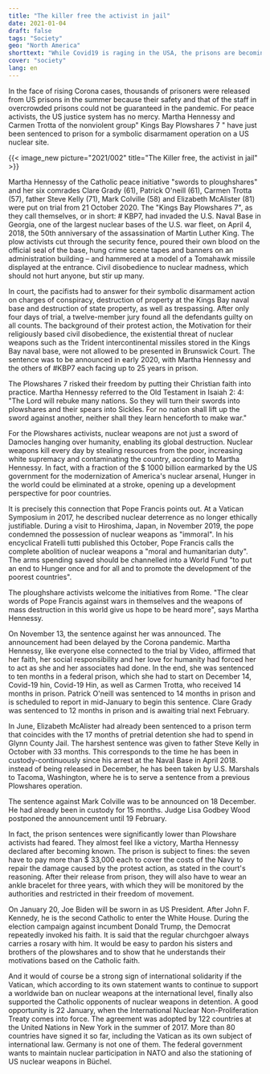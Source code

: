 ```yaml
---
title: "The killer free the activist in jail"
date: 2021-01-04
draft: false
tags: "Society"
geo: "North America"
shorttext: "While Covid19 is raging in the USA, the prisons are becoming freer and peace activists are being put in jails to talk to dealers."
cover: "society"
lang: en
---
```


In the face of rising Corona cases, thousands of prisoners were released from US prisons in the summer because their safety and that of the staff in overcrowded prisons could not be guaranteed in the pandemic. For peace activists, the US justice system has no mercy. Martha Hennessy and Carmen Trotta of the nonviolent group" Kings Bay Plowshares 7 " have just been sentenced to prison for a symbolic disarmament operation on a US nuclear site.

{{< image_new picture="2021/002" title="The Killer free, the activist in jail" >}}

Martha Hennessy of the Catholic peace initiative "swords to ploughshares" and her six comrades Clare Grady (61), Patrick O'neill (61), Carmen Trotta (57), father Steve Kelly (71), Mark Colville (58) and Elizabeth McAlister (81) were put on trial from 21 October 2020.  The "Kings Bay Plowshares 7", as they call themselves, or in short: # KBP7, had invaded the U.S. Naval Base in Georgia, one of the largest nuclear bases of the U.S. war fleet, on April 4, 2018, the 50th anniversary of the assassination of Martin Luther King.  The plow activists cut through the security fence, poured their own blood on the official seal of the base, hung crime scene tapes and banners on an administration building – and hammered at a model of a Tomahawk missile displayed at the entrance. Civil disobedience to nuclear madness, which should not hurt anyone, but stir up many.

In court, the pacifists had to answer for their symbolic disarmament action on charges of conspiracy, destruction of property at the Kings Bay naval base and destruction of state property, as well as trespassing. After only four days of trial, a twelve-member jury found all the defendants guilty on all counts. The background of their protest action, the Motivation for their religiously based civil disobedience, the existential threat of nuclear weapons such as the Trident intercontinental missiles stored in the Kings Bay naval base, were not allowed to be presented in Brunswick Court. The sentence was to be announced in early 2020, with Martha Hennessy and the others of #KBP7 each facing up to 25 years in prison.

The Plowshares 7 risked their freedom by putting their Christian faith into practice. Martha Hennessy referred to the Old Testament in Isaiah 2: 4: "The Lord will rebuke many nations. So they will turn their swords into plowshares and their spears into Sickles. For no nation shall lift up the sword against another, neither shall they learn henceforth to make war."

For the Plowshares activists, nuclear weapons are not just a sword of Damocles hanging over humanity, enabling its global destruction. Nuclear weapons kill every day by stealing resources from the poor, increasing white supremacy and contaminating the country, according to Martha Hennessy. In fact, with a fraction of the $ 1000 billion earmarked by the US government for the modernization of America's nuclear arsenal, Hunger in the world could be eliminated at a stroke, opening up a development perspective for poor countries.

It is precisely this connection that Pope Francis points out. At a Vatican Symposium in 2017, he described nuclear deterrence as no longer ethically justifiable. During a visit to Hiroshima, Japan, in November 2019, the pope condemned the possession of nuclear weapons as "immoral". In his encyclical Fratelli tutti published this October, Pope Francis calls the complete abolition of nuclear weapons a "moral and humanitarian duty". The arms spending saved should be channelled into a World Fund "to put an end to Hunger once and for all and to promote the development of the poorest countries".

The ploughshare activists welcome the initiatives from Rome. "The clear words of Pope Francis against wars in themselves and the weapons of mass destruction in this world give us hope to be heard more", says Martha Hennessy.

On November 13, the sentence against her was announced.  The announcement had been delayed by the Corona pandemic. Martha Hennessy, like everyone else connected to the trial by Video, affirmed that her faith, her social responsibility and her love for humanity had forced her to act as she and her associates had done. In the end, she was sentenced to ten months in a federal prison, which she had to start on December 14, Covid-19 hin, Covid-19 Hin, as well as Carmen Trotta, who received 14 months in prison.  Patrick O'neill was sentenced to 14 months in prison and is scheduled to report in mid-January to begin this sentence. Clare Grady was sentenced to 12 months in prison and is awaiting trial next February.

In June, Elizabeth McAlister had already been sentenced to a prison term that coincides with the 17 months of pretrial detention she had to spend in Glynn County Jail. The harshest sentence was given to father Steve Kelly in October with 33 months. This corresponds to the time he has been in custody-continuously since his arrest at the Naval Base in April 2018. instead of being released in December, he has been taken by U.S. Marshals to Tacoma, Washington, where he is to serve a sentence from a previous Plowshares operation.

The sentence against Mark Colville was to be announced on 18 December.  He had already been in custody for 15 months. Judge Lisa Godbey Wood postponed the announcement until 19 February.

In fact, the prison sentences were significantly lower than Plowshare activists had feared. They almost feel like a victory, Martha Hennessy declared after becoming known. The prison is subject to fines: the seven have to pay more than $ 33,000 each to cover the costs of the Navy to repair the damage caused by the protest action, as stated in the court's reasoning. After their release from prison, they will also have to wear an ankle bracelet for three years, with which they will be monitored by the authorities and restricted in their freedom of movement.

On January 20, Joe Biden will be sworn in as US President. After John F. Kennedy, he is the second Catholic to enter the White House. During the election campaign against incumbent Donald Trump, the Democrat repeatedly invoked his faith. It is said that the regular churchgoer always carries a rosary with him. It would be easy to pardon his sisters and brothers of the plowshares and to show that he understands their motivations based on the Catholic faith.

And it would of course be a strong sign of international solidarity if the Vatican, which according to its own statement wants to continue to support a worldwide ban on nuclear weapons at the international level, finally also supported the Catholic opponents of nuclear weapons in detention. A good opportunity is 22 January, when the International Nuclear Non-Proliferation Treaty comes into force. The agreement was adopted by 122 countries at the United Nations in New York in the summer of 2017. More than 80 countries have signed it so far, including the Vatican as its own subject of international law. Germany is not one of them. The federal government wants to maintain nuclear participation in NATO and also the stationing of US nuclear weapons in Büchel.
